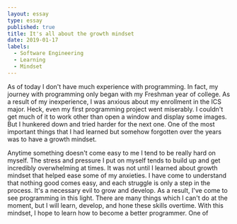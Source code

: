 ```yaml
---
layout: essay
type: essay
published: true
title: It's all about the growth mindset
date: 2019-01-17
labels:
  - Software Engineering
  - Learning
  - Mindset
---
```

As of today I don't have much experience with programming. In fact, my journey with programming only began with my Freshman year of college.
As a result of my inexperience, I was anxious about my enrollment in the ICS major. Heck, even my first programming project went miserably.
I couldn't get much of it to work other than open a window and display some images. But I hunkered down and tried harder for the next one. 
One of the most important things that I had learned but somehow forgotten over the years was to have a growth mindset.

Anytime something doesn't come easy to me I tend to be really hard on myself. The stress and pressure I put on myself tends to build up and
get incredibly overwhelming at times. It was not until I learned about growth mindset that helped ease some of my anxieties. I have come to
understand that nothing good comes easy, and each struggle is only a step in the process. It's a necessary evil to grow and develop. As a result,
I've come to see programming in this light. There are many things which I can't do at the moment, but I will learn, develop, and hone these
skills overtime. With this mindset, I hope to learn how to become a better programmer. One of





